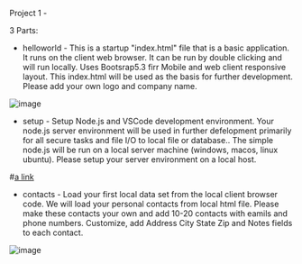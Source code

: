 Project 1 - 

3 Parts:

- helloworld - This is a startup "index.html" file that is a basic application.  It runs on the client web browser.  It can be run by double clicking and will run locally.  Uses Bootsrap5.3 firr Mobile and web client responsive layout.  This index.html will be used as the basis for further development.  Please add your own logo and company name.

![image](https://github.com/user-attachments/assets/584bc92f-2968-4a40-9e87-17d761f68705)

- setup - Setup Node.js and VSCode development environment. Your node.js server environment will be used in further defelopment primarily for all secure tasks and file I/O to local file or database..  The simple node.js will be run on a local server machine (windows, macos, linux ubuntu).  Please setup your server environment on a local host.

#[a link](https://github.com/user/repo/blob/branch/other_file.md)
  
- contacts - Load your first local data set from the local client browser code.  We will load your personal contacts from local html file.  Please make these contacts your own and add 10-20 contacts with eamils and phone numbers.  Customize, add Address City State Zip and Notes fields to each contact.

![image](https://github.com/user-attachments/assets/0915bd46-ab0e-4285-80fb-e305ab25c3d2)

